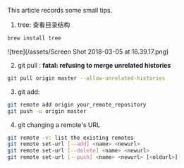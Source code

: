 This article records some small tips.

1. tree: 查看目录结构
```bash
brew install tree
```
![tree](/assets/Screen Shot 2018-03-05 at 16.39.17.png)

2. git pull : 
    **fatal: refusing to merge unrelated histories**
```bash
git pull origin master --allow-unrelated-histories
```

3. git add: 
```bash
git remote add origin your_remote_repository
git push -u origin master
```

4. git changing a remote's URL
```bash
git remote -v: list the existing remotes
git remote set-url [--add] <name> <newurl>
git remote set-url [--delete] <name> <newurl>
git remote set-url [--push] <name> <newurl> [<oldurl>]
```
